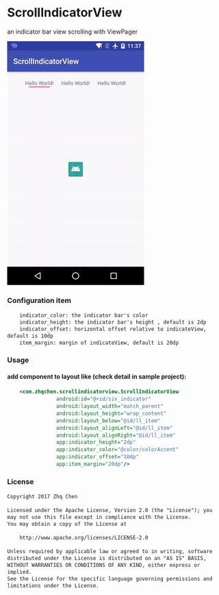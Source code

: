 # ScrollIndicatorView
an indicator bar view scrolling with ViewPager

![](./screenshots/scroll_indicator_view.gif)

### Configuration item
```
    indicator_color: the indicator bar's color
    indicator_height: the indicator bar's height , default is 2dp
    indicator_offset: horizontal offset relative to indicateView, default is 10dp
    item_margin: margin of indicateView, default is 20dp
```

### Usage
#### add component to layout like (check detail in sample project):
~~~xml
    <com.zhqchen.scrollindicatorview.ScrollIndicatorView
                android:id="@+id/siv_indicator"
                android:layout_width="match_parent"
                android:layout_height="wrap_content"
                android:layout_below="@id/ll_item"
                android:layout_alignLeft="@id/ll_item"
                android:layout_alignRight="@id/ll_item"
                app:indicator_height="2dp"
                app:indicator_color="@color/colorAccent"
                app:indicator_offset="10dp"
                app:item_margin="20dp"/>
~~~
### License

	Copyright 2017 Zhq Chen

	Licensed under the Apache License, Version 2.0 (the "License");	you may not use this file except in compliance with the License.
	You may obtain a copy of the License at

		http://www.apache.org/licenses/LICENSE-2.0

	Unless required by applicable law or agreed to in writing, software
	distributed under the License is distributed on an "AS IS" BASIS,
	WITHOUT WARRANTIES OR CONDITIONS OF ANY KIND, either express or implied.
	See the License for the specific language governing permissions and
	limitations under the License.
